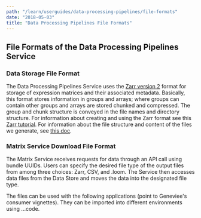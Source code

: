```yaml
---
path: "/learn/userguides/data-processing-pipelines/file-formats"
date: "2018-05-03"
title: "Data Processing Pipelines File Formats"
---
```


## File Formats of the Data Processing Pipelines Service

### Data Storage File Format

The Data Processing Pipelines Service uses the [Zarr version 2](https://zarr.readthedocs.io/en/stable/spec/v2.html) format for storage of expression matrices and their associated metadata. Basically, this format stores information in groups and arrays; where groups can contain other groups and arrays are stored chunked and compressed. The group and chunk structure is conveyed in the file names and directory structure. For information about creating and using the Zarr format see this [Zarr tutorial](https://zarr.readthedocs.io/en/stable/tutorial.html#). For information about the file structure and content of the files we generate, see [this doc](https://github.com/HumanCellAtlas/skylab/blob/6aa3a97800aab23c18cd746800b9e4073e53e810/docs/matrix_format_spec.md).

### Matrix Service Download File Format

The Matrix Service receives requests for data through an API call using bundle UUIDs. Users can specify the desired file type of the output files from among three choices: Zarr, CSV, and .loom. The Service then accesses data files from the Data Store and moves the data into the designated file type.

The files can be used with the following applications (point to Geneviee's consumer vignettes). They can be imported into different environments using ...code.
